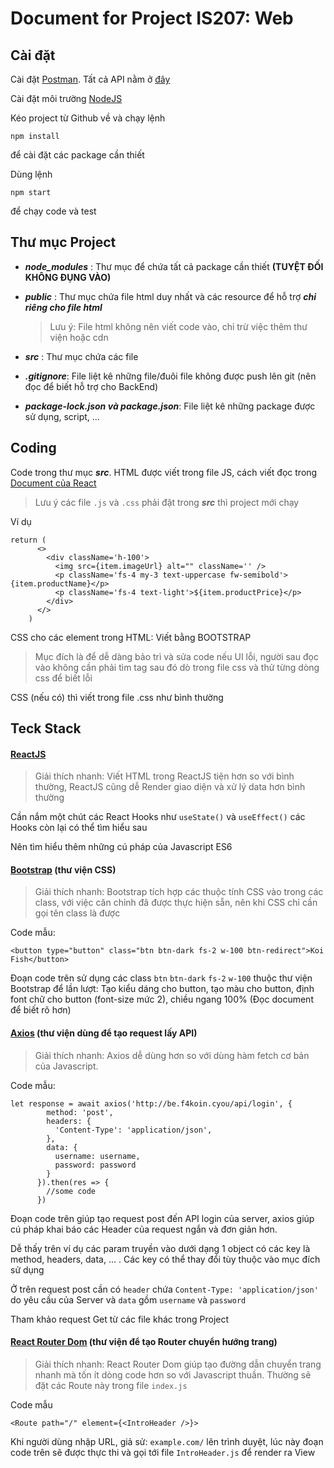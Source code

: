 # **Document for Project IS207: Web**

## **Cài đặt**

Cài đặt [Postman](https://www.postman.com/downloads/). Tất cả API nằm ở [đây](https://f4-koin.postman.co/workspace/Team-Workspace~f960be86-63d3-4800-85fe-1f3f473bac31/collection/21421644-36348ca2-9dd0-4788-b3c0-396a7bbe23fb?action=share&creator=23833583)

Cài đặt môi trường [NodeJS](https://nodejs.org/en/download/)

Kéo project từ Github về và chạy lệnh 

```
npm install
```

để cài đặt các package cần thiết

Dùng lệnh 

```
npm start
```

để chạy code và test

## **Thư mục Project**


- ***node_modules*** : Thư mục để chứa tất cả package cần thiết **(TUYỆT ĐỐI KHÔNG ĐỤNG VÀO)** 

- ***public*** : Thư mục chứa file html duy nhất và các resource để hỗ trợ ***chỉ riêng cho file html***

  > Lưu ý: File html không nên viết code vào, chỉ trừ việc thêm thư viện hoặc cdn

- ***src*** : Thư mục chứa các file

- ***.gitignore***: File liệt kê những file/đuôi file không được push lên git (nên đọc để biết hỗ trợ cho BackEnd)

- ***package-lock.json và package.json***: File liệt kê những package được sử dụng, script, ...

## **Coding** 


Code trong thư mục ***src***. HTML được viết trong file JS, cách viết đọc trong [Document của React](https://reactjs.org/docs/getting-started.html)

> Lưu ý các file `.js` và `.css` phải đặt trong ***src*** thì project mới chạy

Ví dụ 

```
return (
      <>
        <div className='h-100'>
          <img src={item.imageUrl} alt="" className='' />
          <p className='fs-4 my-3 text-uppercase fw-semibold'>{item.productName}</p>
          <p className='fs-4 text-light'>${item.productPrice}</p>
        </div>
      </>
    )
``` 

CSS cho các element trong HTML: Viết bằng BOOTSTRAP

> Mục đích là để dễ dàng bảo trì và sửa code nếu UI lỗi, người sau đọc vào không cần phải tìm tag sau đó dò trong file css và thử từng dòng css để biết lỗi

CSS (nếu có) thì viết trong file .css như bình thường

## **Teck Stack**

#### [ReactJS](https://reactjs.org/docs/getting-started.html)

> Giải thích nhanh: Viết HTML trong ReactJS tiện hơn so với bình thường, ReactJS cũng dễ Render giao diện và xử lý data hơn bình thường

Cần nắm một chút các React Hooks như `useState()` và `useEffect()` các Hooks còn lại có thể tìm hiểu sau

Nên tìm hiểu thêm những cú pháp của Javascript ES6

#### [Bootstrap](https://getbootstrap.com/docs/5.2/getting-started/introduction/) (thư viện CSS)

> Giải thích nhanh: Bootstrap tích hợp các thuộc tính CSS vào trong các class, với việc căn chỉnh đã được thực hiện sẵn, nên khi CSS chỉ cần gọi tên class là được

Code mẫu: 

```
<button type="button" class="btn btn-dark fs-2 w-100 btn-redirect">Koi Fish</button>
```

Đoạn code trên sử dụng các class `btn` `btn-dark` `fs-2` `w-100` thuộc thư viện Bootstrap để lần lượt: Tạo kiểu dáng cho button, tạo màu cho button, định font chữ cho button (font-size mức 2), chiều ngang 100% (Đọc document để biết rõ hơn) 
#### [Axios](https://www.npmjs.com/package/axios) (thư viện dùng để tạo request lấy API)

> Giải thích nhanh: Axios dễ dùng hơn so với dùng hàm fetch cơ bản của Javascript.

Code mẫu: 

```
let response = await axios('http://be.f4koin.cyou/api/login', {
        method: 'post',
        headers: {
          'Content-Type': 'application/json',
        },
        data: {
          username: username,
          password: password
        }
      }).then(res => { 
        //some code
      })
```

Đoạn code trên giúp tạo request post đến API login của server, axios giúp cú pháp khai báo các Header của request ngắn và đơn giản hơn. 

Dễ thấy trên ví dụ các param truyền vào dưới dạng 1 object có các key là method, headers, data, ... . Các key có thể thay đổi tùy thuộc vào mục đích sử dụng

Ở trên request post cần có `header` chứa `Content-Type: 'application/json'` do yêu cầu của Server và `data` gồm `username` và `password`

Tham khảo request Get từ các file khác trong Project

#### [React Router Dom](https://reactrouter.com/en/main) (thư viện để tạo Router chuyển hướng trang)

> Giải thích nhanh: React Router Dom giúp tạo đường dẫn chuyển trang nhanh mà tốn ít dòng code hơn so với Javascript thuần. Thường sẽ đặt các Route này trong file `index.js`

Code mẫu 

```
<Route path="/" element={<IntroHeader />}>
```

Khi người dùng nhập URL, giả sử: `example.com/` lên trình duyệt, lúc này đoạn code trên sẽ được thực thi và gọi tới file `IntroHeader.js` để render ra View 